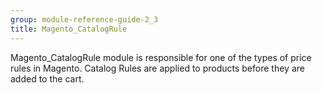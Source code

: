 ```yaml
---
group: module-reference-guide-2_3
title: Magento_CatalogRule
---
```


Magento_CatalogRule module is responsible for one of the types of price rules in Magento. Catalog Rules are applied to products before they are added to the cart.


